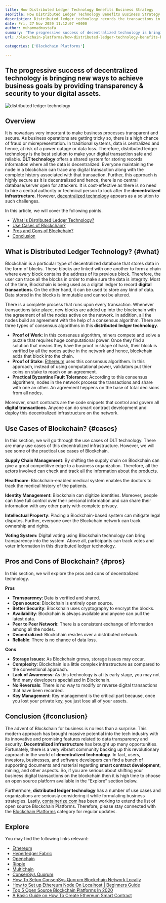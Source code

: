 ```yaml
---
title: How Distributed Ledger Technology Benefits Business Strategy
seoTitle: How Distributed Ledger Technology Benefits Business Strategy
description: Distributed ledger technology records the transactions in a traceable way. This article talks about the impact of decentralized technology on business.
date: Fri, 27 Nov 2020 11:12:07 +0000
author: muhammadmustafa
summary: 'The progressive success of decentralized technology is bringing new ways to achieve business goals by providing transparency &amp; security to your digital assets.'
url: /blockchain-platforms/how-distributed-ledger-technology-benefits-business-strategy/

categories: ['Blockchain Platforms']

---
```

## The progressive success of decentralized technology is bringing new ways to achieve business goals by providing transparency & security to your digital assets.

<img src="http://localhost/wordpress/wp-content/uploads/2020/11/block-Recovered.png" alt="distributed ledger technology
">  

## Overview

It is nowadays very important to make business processes transparent and secure. As business operations are getting tricky so, there is a high chance of fraud or misrepresentation. In traditional systems, data is centralized and hence, at risk of a power outage or data loss. Therefore, distributed ledger technology is the best solution to make your digital transaction safe and reliable. **DLT technology** offers a shared system for storing records information where all the data is decentralized. Everyone maintaining the node in a blockchain can trace any digital transaction along with the complete history associated with that transaction. Further, this approach is highly secure as it is decentralized and hence, there is no central database/server open for attackers. It is cost-effective as there is no need to hire a central authority or technical person to look after the **decentralized infrastructure**. However, [decentralized technology][1] appears as a solution to such challenges. 

In this article, we will cover the following points.

  * [What is Distributed Ledger Technology?][2]
  * [Use Cases of Blockchain?][3]
  * [Pros and Cons of Blockchain?][4]
  * [Conclusion][5] 

## What is Distributed Ledger Technology? {#what}

Blockchain is a particular type of decentralized database that stores data in the form of blocks. These blocks are linked with one another to form a chain where every block contains the address of its previous block. Therefore, the user can trace all the blocks in order to make sure the data is integrity. Most of the time, Blockchain is being used as a digital ledger to record **digital transactions**. On the other hand, it can be used to store any kind of data. Data stored in the blocks is immutable and cannot be altered. 

There is a complete process that runs upon every transaction. Whenever transactions take place, new blocks are added up into the blockchain with the agreement of all the nodes active on the network. In addition, all the nodes build an agreement with the help of a consensus algorithm. There are three types of consensus algorithms in this **distributed ledger technology**.

  * **Proof of Work**: In this consensus algorithm, miners compete and solve a puzzle that requires huge computational power. Once they find a solution that means they have the proof in shape of hash, their block is varified by all the nodes active in the network and hence, blockchain adds that block into the chain.
  * **Proof of Stake**: [Ethereum][6] uses this consensus algorithem. In this approach, instead of using computational power, validators put thier coins on stake to reach on an agreement. 
  * **Practical Byzantine Fault Tolerance**: According to this consensus algorithem, nodes in the network process the transactions and share with one an other. An agreement heppens on the base of total decisions from all nodes.

Moreover, smart contracts are the code snippets that control and govern all **digital transactions**. Anyone can do smart contract development and deploy this decentralized infrastructure on the network. 

## Use Cases of Blockchain? {#cases}

In this section, we will go through the use cases of DLT technology. There are many use cases of this decentralized infrastructure. However, we will see some of the practical use cases of Blockchain.

**Supply Chain Management**: By shifting the supply chain on Blockchain can give a great competitive edge to a business organization. Therefore, all the actors involved can check and track all the information about the products.

**Healthcare**: Blockchain-enabled medical system enables the doctors to track the medical history of the patients.

**Identity Management**: Blockchain can digitize identities. Moreover, people can have full control over their personal information and can share their information with any other party with complete privacy.

**Intellectual Property**: Placing a Blockchain-based system can mitigate legal disputes. Further, everyone over the Blockchain network can track ownership and rights.

**Voting System:** Digital voting using Blockchain technology can bring transparency into the system. Above all, participants can track votes and voter information in this distributed ledger technology.

## Pros and Cons of Blockchain? {#pros}

In this section, we will explore the pros and cons of decentralized technology.

**Pros**

  * **Transparency**: Data is verified and shared.
  * **Open source**: Blockchain is entirely open source.
  * **Better Security**: Blockchain uses cryptography to encrypt the blocks. 
  * **Availability**: Blockchain is always available and anyone can pull the latest data. 
  * **Peer to Peer Network**: There is a consistent exchange of information among all the nodes.
  * **Decentralized**: Blockchain resides over a distributed network. 
  * **Reliable**: There is no chance of data loss. 

**Cons**

  * **Storage Issues:** As Blockchain grows, storage issues may occur. 
  * **Complexity**: Blockchain is a little complex infrastructure as compared to the conventional approach.
  * **Lack of Awareness**: As this technology is at its early stage, you may not find many developers specialized in Blockchain.
  * **No Reversals**: There is no way to modify or reverse digital transactions that have been recorded.
  * **Key Management**: Key management is the critical part because, once you lost your private key, you just lose all of your assets.

## Conclusion {#conclusion}

The advent of Blockchain for business is no less than a surprise. This modern approach has brought massive potential into the tech industry with its innovative and promising features related to data transparency and security. **Decentralized infrastructure** has brought up many opportunities. Fortunately, there is a very vibrant community backing up this revolutionary approach in the world of **decentralized technology**. In fact, users, investors, businesses, and software developers can find a bunch of supporting documents and material regarding **smart contract development**, mining, and other aspects. So, if you are serious about shifting your business digital transactions on the blockchain then it is high time to choose an open source platform available in the “Explore” section below.

Furthermore, **distributed ledger technology** has a number of use cases and organizations are seriously considering it while formulating business strategies. Lastly, [containerize.com][7] has been working to extend the list of open source Blockchain Platforms. Therefore, please stay connected with the [Blockchain Platforms][1] category for regular updates.

## Explore

You may find the following links relevant:

  * [Ethereum][6]
  * [Hyperledger Fabric][8]
  * [Openchain][9]
  * [Ripple][10]
  * [Multichain][11]
  * [ConsenSys Quorum][12]
  * [How To Setup ConsenSys Quorum Blockchain Network Locally][13]
  * [How to Set up Ethereum Node On Localhost | Beginners Guide][14]
  * [Top 5 Open Source Blockchain Platforms In 2020][15]
  * [A Basic Guide on How To Create Ethereum Smart Contract][16]

 [1]: https://products.containerize.com/blockchain-platforms/
 [2]: #what
 [3]: #cases
 [4]: #pros
 [5]: #conclusion
 [6]: https://products.containerize.com/blockchain-platforms/ethereum
 [7]: https://www.containerize.com/
 [8]: https://products.containerize.com/blockchain-platforms/hyperledger-fabric
 [9]: https://products.containerize.com/blockchain-platforms/openchain
 [10]: https://products.containerize.com/blockchain-platforms/ripple
 [11]: https://products.containerize.com/blockchain-platforms/multichain
 [12]: https://products.containerize.com/blockchain-platforms/consensys-quorum
 [13]: https://blog.containerize.com/2021/04/30/how-to-setup-consensys-quorum-blockchain-network-locally/
 [14]: https://blog.containerize.com/2020/12/23/how-to-set-up-ethereum-node-on-localhost-beginners-guide/
 [15]: https://blog.containerize.com/2020/12/11/top-5-open-source-blockchain-platforms-in-2020/
 [16]: https://blog.containerize.com/2020/12/01/a-basic-guide-on-how-to-create-ethereum-smart-contract/